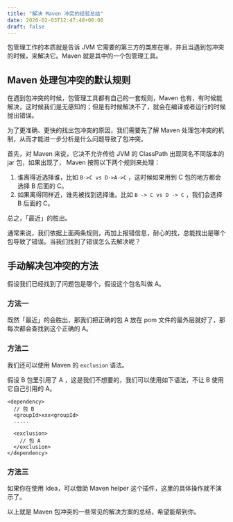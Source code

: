 ```yaml
---
title: "解决 Maven 冲突的经验总结"
date: 2020-02-03T12:47:48+08:00
draft: false
---
```


包管理工作的本质就是告诉 JVM 它需要的第三方的类库在哪，并且当遇到包冲突的时候，来解决它。Maven 就是其中的一个包管理工具。

<!--more-->

## Maven 处理包冲突的默认规则

在遇到包冲突的时候，包管理工具都有自己的一套规则，Maven 也有，有时候能解决，这时候我们是无感知的；但是有时候解决不了，就会在编译或者运行的时候抛出错误。

为了更准确、更快的找出包冲突的原因，我们需要先了解 Maven 处理包冲突的机制，从而才能进一步分析是什么问题导致了包冲突。

首先，对 Maven 来说，它决不允许传给 JVM 的 ClassPath 出现同名不同版本的 jar 包，如果出现了， Maven 按照以下两个规则来处理：

1. 谁离得近选择谁，比如 `B->C vs D->A->C` ，这时候如果用到 C 包的地方都会选择 B 后面的 C。
2. 如果离得同样近，谁先被找到选择谁。比如 `B -> C vs D -> C` ，我们会选择 B 后面的 C。

总之，「最近」的胜出。

通常来说，我们依据上面两条规则，再加上报错信息，耐心的找，总能找出是哪个包导致了错误。当我们找到了错误怎么去解决呢？

## 手动解决包冲突的方法

假设我们已经找到了问题包是哪个，假设这个包名叫做 A。

### 方法一

既然「最近」的会胜出，那我们把正确的包 A 放在 pom 文件的最外层就好了，那每次都会查找到这个正确的 A。

### 方法二

我们还可以使用 Maven 的 `exclusion` 语法。

假设 B 包里引用了 A ，这是我们不想要的，我们可以使用如下语法，不让 B 使用它自己引用的 A。

```
<dependency>
  // 包 B
  <groupId>xxx<groupId>
  .....

  <exclusion>
    // 包 A
  </exclusion>
</dependency>
```

### 方法三

如果你在使用 Idea，可以借助 Maven helper 这个插件，这里的具体操作就不演示了。

以上就是 Maven 包冲突的一些常见的解决方案的总结，希望能帮到你。
